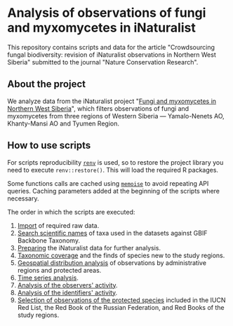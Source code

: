 # Analysis of observations of fungi and myxomycetes in iNaturalist

This repository contains scripts and data for the article "Crowdsourcing fungal biodiversity: revision of iNaturalist observations in Northern West Siberia" submitted to the journal "Nature Conservation Research".

## About the project

We analyze data from the iNaturalist project "[Fungi and myxomycetes in Northern West Siberia](https://www.inaturalist.org/projects/fungi-and-myxomycetes-in-northern-west-siberia)", which filters observations of fungi and myxomycetes from three regions of Western Siberia — Yamalo-Nenets AO, Khanty-Mansi AO and Tyumen Region.

## How to use scripts

For scripts reproducibility [`renv`](https://rstudio.github.io/renv/index.html) is used, so to restore the project library you need to execute `renv::restore()`. This will load the required R packages.

Some functions calls are cached using [`memoise`](https://memoise.r-lib.org/) to avoid repeating API queries. Caching parameters added at the beginning of the scripts where necessary.

The order in which the scripts are executed:

1. [Import](scripts/1_data_import.R) of required raw data.
2. [Search scientific names](scripts/2_sci_names_lookup.R) of taxa used in the datasets against GBIF Backbone Taxonomy.
3. [Preparing](scripts/3_data_preparation.R) the iNaturalist data for further analysis.
4. [Taxonomic coverage](scripts/4_taxonomy_analysis.R) and the finds of species new to the study regions.
5. [Geospatial distribution analysis](scripts/5_geographic_coverage.R) of observations by administrative regions and protected areas.
6. [Time series analysis](scripts/6_temporal_coverage.R).
7. [Analysis of the observers' activity](scripts/7_observer_activity.R).
8. [Analysis of the identifiers' activity](8_identifiers_activity.R).
9. [Selection of observations of the protected species](scripts/9_protected_species.R) included in the IUCN Red List, the Red Book of the Russian Federation, and Red Books of the study regions.
